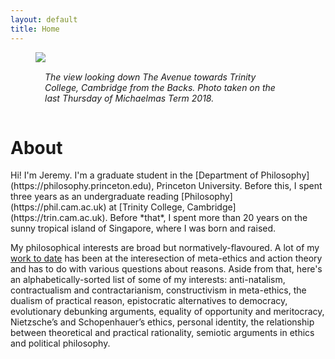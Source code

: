 ```yaml
---
layout: default
title: Home
---
```


<div class="row">
  <div class="col-6" markdown="1">
  <figure>
  <img src="/assets/trinbacks.jpg">
  <figcaption style="padding:15px;"><i>The view looking down The Avenue towards Trinity College, Cambridge from the Backs. Photo taken on the last Thursday of Michaelmas Term 2018.</i></figcaption>
  </figure>
  </div>
  <div class="col-6" markdown="1">
  <h1>About</h1>
  Hi! I'm Jeremy. I'm a graduate student in the [Department of Philosophy](https://philosophy.princeton.edu), Princeton University. Before this, I spent three years as an undergraduate reading [Philosophy](https://phil.cam.ac.uk) at [Trinity College, Cambridge](https://trin.cam.ac.uk). Before *that*, I spent more than 20 years on the sunny tropical island of Singapore, where I was born and raised.  

  My philosophical interests are broad but normatively-flavoured. A lot of my [work to date](/research) has been at the interesection of meta-ethics and action theory and has to do with various questions about reasons. Aside from that, here's an alphabetically-sorted list of some of my interests: anti-natalism, contractualism and contractarianism, constructivism in meta-ethics, the dualism of practical reason, epistocratic alternatives to democracy, evolutionary debunking arguments, equality of opportunity and meritocracy, Nietzsche’s and Schopenhauer’s ethics, personal identity, the relationship between theoretical and practical rationality, semiotic arguments in ethics and political philosophy.
  </div>
</div>